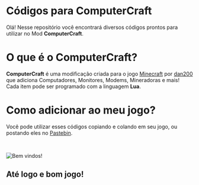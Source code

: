 # Códigos para ComputerCraft

Olá! Nesse repositório você encontrará diversos códigos prontos para utilizar no Mod **ComputerCraft**.

# O que é o ComputerCraft?
**ComputerCraft** é uma modificação criada para o jogo [Minecraft](https://minecraft.net/) por [dan200](http://www.computercraft.info/dan200/) que adiciona Computadores, Monitores, Modems, Mineradoras e mais! Cada item pode ser programado com a linguagem **Lua**.

# Como adicionar ao meu jogo?
Você pode utilizar esses códigos copiando e colando em seu jogo, ou postando eles no [Pastebin](http://pastebin.com/).

<br>

![Bem vindos!](https://m.ftbwiki.org/images/thumb/0/07/Iso_Computer.png/250px-Iso_Computer.png)

## Até logo e bom jogo!
